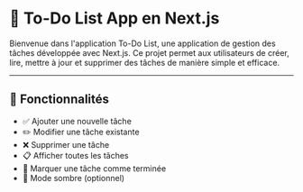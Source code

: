 # 📝 **To-Do List App en Next.js**

Bienvenue dans l'application To-Do List, une application de gestion des tâches développée avec Next.js. Ce projet permet aux utilisateurs de créer, lire, mettre à jour et supprimer des tâches de manière simple et efficace.

---

## 🚀 **Fonctionnalités**

- ✅ Ajouter une nouvelle tâche
- ✏️ Modifier une tâche existante
- ❌ Supprimer une tâche
- 📋 Afficher toutes les tâches
- 🔘 Marquer une tâche comme terminée
- 🌙 Mode sombre (optionnel)

